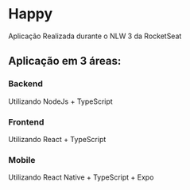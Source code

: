 # Happy
Aplicação Realizada durante o NLW 3 da RocketSeat


## Aplicação em 3 áreas:

### Backend
Utilizando NodeJs + TypeScript


### Frontend
Utilizando React + TypeScript


### Mobile
Utilizando React Native + TypeScript + Expo
